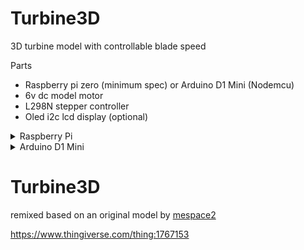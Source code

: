 # Turbine3D

3D turbine model with controllable blade speed

Parts
* Raspberry pi zero (minimum spec) or Arduino D1 Mini (Nodemcu)
* 6v dc model  motor
* L298N stepper controller
* Oled i2c lcd display (optional)

<details>
  <summary>Raspberry Pi</summary>
  
![pi GPIO wiring diagram](pizerow_L298n_DC_Motor_bb.jpg)
![pi GPIO wiring](Wiring.jpg)
</details>

<details>
  <summary>Arduino D1 Mini</summary>
  
  ![Arduino D1 Mini GPIO wiring diagram](D1_L298_DcMotor_Oled_bb.jpg)
  ![Arduino nodeMCU GPIO wiring diagram](NodeMCU_L298n_DC_Motor_bb.jpg)
</details>  


# Turbine3D

remixed based on an original model by [mespace2](https://www.thingiverse.com/me2space/about) 

  https://www.thingiverse.com/thing:1767153
